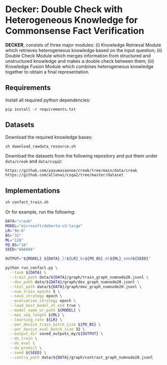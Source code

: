 # Decker: Double Check with Heterogeneous Knowledge for Commonsense Fact Verification

**DECKER**, consists of three major modules: (i) Knowledge Retrieval Module which retrieves heterogeneous knowledge based on the input question; (ii) Double Check Module which merges information from structured and unstructured knowledge and makes a double check between them; (iii) Knowledge Fusion Module which combines heterogeneous knowledge together to obtain a final representation.


## Requirements

Install all required python dependencies:

```
pip install -r requirements.txt
```

## Datasets

Download the required knowledge bases:

```sh
sh download_rawdata_resource.sh
```

Download the datasets from the following repository and put them under `data/creak` and `data/csqa2`:

```
https://github.com/yasumasaonoe/creak/tree/main/data/creak
https://github.com/allenai/csqa2/tree/master/dataset
```

## Implementations

```sh
sh confact_train.sh
```

Or for example, run the following:

```sh
DATA="creak"
MODEL="microsoft/deberta-v3-large"
LR="9e-6"
BS="32"
ML="128"
PD_BS="16"
SEED="666666"

OUTPUT="${MODEL}_${DATA}_lr${LR}_bs${PD_BS}_ml${ML}_seed${SEED}"

python run_confact.py \
  --task ${DATA} \
  --train_path data/${DATA}/graph/train_graph_numnode20.jsonl \
  --dev_path data/${DATA}/graph/dev_graph_numnode20.jsonl \
  --test_path data/${DATA}/graph/dev_graph_numnode20.jsonl \
  --num_train_epochs 5 \
  --save_strategy epoch \
  --evaluation_strategy epoch \
  --load_best_model_at_end true \
  --model_name_or_path ${MODEL} \
  --max_seq_length ${ML} \
  --learning_rate ${LR} \
  --per_device_train_batch_size ${PD_BS} \
  --per_device_eval_batch_size 32 \
  --output_dir saved_outputs_my/${OUTPUT} \
  --do_train \
  --do_eval \
  --do_predict \
  --seed ${SEED} \
  --contra_path data/${DATA}/graph/contrast_graph_numnode20.jsonl
```

